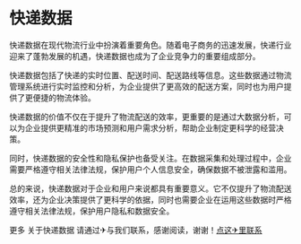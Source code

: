 # 快递数据

快递数据在现代物流行业中扮演着重要角色。随着电子商务的迅速发展，快递行业迎来了蓬勃发展的机遇，快递数据也成为了企业竞争力的重要组成部分。

快递数据包括了快递的实时位置、配送时间、配送路线等信息。这些数据通过物流管理系统进行实时监控和分析，为企业提供了更高效的配送方案，同时也为用户提供了更便捷的物流体验。

快递数据的价值不仅在于提升了物流配送的效率，更重要的是通过大数据分析，可以为企业提供更精准的市场预测和用户需求分析，帮助企业制定更科学的经营决策。

同时，快递数据的安全性和隐私保护也备受关注。在数据采集和处理过程中，企业需要严格遵守相关法律法规，保护用户个人信息安全，确保数据不被泄露和滥用。

总的来说，快递数据对于企业和用户来说都具有重要意义。它不仅提升了物流配送效率，还为企业决策提供了更科学的依据，同时也需要企业在运用这些数据时严格遵守相关法律法规，保护用户隐私和数据安全。

更多 关于快递数据 请通过✈与我们联系，感谢阅读，谢谢！[点这✈里联系](https://w.k02.cc)